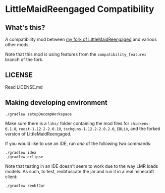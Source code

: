# LittleMaidReengaged Compatibility

## What's this?
A compatibility mod between [my fork of LittleMaidReengaged](https://github.com/AFlyingCar/LittleMaidReengaged) and various other mods.

Note that this mod is using features from the `compatibility_features` branch of the fork.

## LICENSE
Read LICENSE.md

## Making developing environment
```shell script
./gradlew setupDecompWorkspace
```

Make sure there is a `libs/` folder containing the mod files for `chickens-6.1.0`, `roost-1.12.2-2.0.10`, `techguns-1.12.2-2.0.2.0`, `EBLib`, and the forked version of LittleMaidReengaged.

If you would like to use an IDE, run _one_ of the following two commands:
```shell script
./gradlew idea
./gradlew eclipse
```

Note that testing in an IDE doesn't seem to work due to the way LMR loads models. As such, to test, reobfuscate the jar and run it in a real minecraft client:
```shell script
./gradlew reobfJar
```
